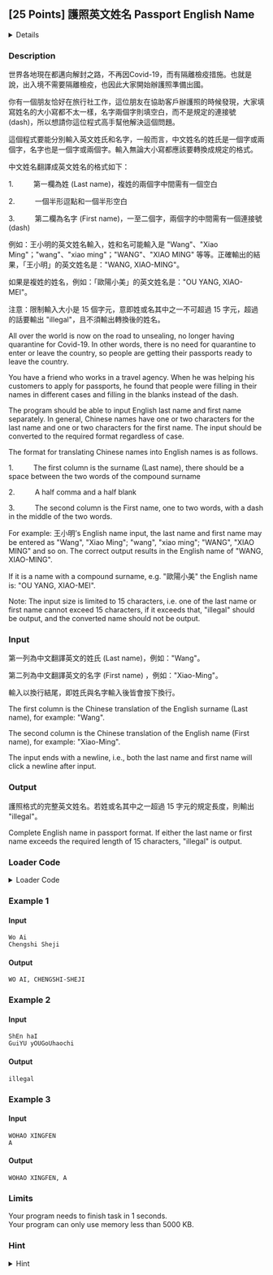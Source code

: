 ## [25 Points] 護照英文姓名 Passport English Name
<details>
<summary>Details</summary>

Level: Easy  
Tags: If/else, Loop, Array, Pointers, String, Function  
Problem ID: [9zFlJP1QtipZ](https://ckj.imslab.org/#/problems/9zFlJP1QtipZ)  
</details>

### Description
世界各地現在都邁向解封之路，不再因Covid-19，而有隔離檢疫措施。也就是說，出入境不需要隔離檢疫，也因此大家開始辦護照準備出國。

你有一個朋友恰好在旅行社工作，這位朋友在協助客戶辦護照的時候發現，大家填寫姓名的大小寫都不太一樣，名字兩個字則填空白，而不是規定的連接號 (dash)，所以想請你這位程式高手幫他解決這個問題。

這個程式要能分別輸入英文姓氏和名字，一般而言，中文姓名的姓氏是一個字或兩個字，名字也是一個字或兩個字。輸入無論大小寫都應該要轉換成規定的格式。

中文姓名翻譯成英文姓名的格式如下：

1.          第一欄為姓 (Last name)，複姓的兩個字中間需有一個空白

2.          一個半形逗點和一個半形空白

3.          第二欄為名字 (First name)，一至二個字，兩個字的中間需有一個連接號 (dash)

例如：王小明的英文姓名輸入，姓和名可能輸入是 "Wang"、"Xiao Ming"；"wang"、"xiao ming"；"WANG"、"XIAO MING" 等等。正確輸出的結果，「王小明」的英文姓名是："WANG, XIAO-MING"。

如果是複姓的姓名，例如：「歐陽小美」的英文姓名是："OU YANG, XIAO-MEI"。

注意：限制輸入大小是 15 個字元，意即姓或名其中之一不可超過 15 字元，超過的話要輸出 "illegal"，且不須輸出轉換後的姓名。

All over the world is now on the road to unsealing, no longer having quarantine for Covid-19. In other words, there is no need for quarantine to enter or leave the country, so people are getting their passports ready to leave the country.

You have a friend who works in a travel agency. When he was helping his customers to apply for passports, he found that people were filling in their names in different cases and filling in the blanks instead of the dash.

The program should be able to input English last name and first name separately. In general, Chinese names have one or two characters for the last name and one or two characters for the first name. The input should be converted to the required format regardless of case.

The format for translating Chinese names into English names is as follows.

1.          The first column is the surname (Last name), there should be a space between the two words of the compound surname

2.          A half comma and a half blank

3.          The second column is the First name, one to two words, with a dash in the middle of the two words.

For example: 王小明’s English name input, the last name and first name may be entered as "Wang", "Xiao Ming"; "wang", "xiao ming"; "WANG", "XIAO MING" and so on. The correct output results in the English name of "WANG, XIAO-MING".

If it is a name with a compound surname, e.g. "歐陽小美" the English name is: "OU YANG, XIAO-MEI".

Note: The input size is limited to 15 characters, i.e. one of the last name or first name cannot exceed 15 characters, if it exceeds that, "illegal" should be output, and the converted name should not be output.


### Input
第一列為中文翻譯英文的姓氏 (Last name)，例如："Wang"。
第二列為中文翻譯英文的名字 (First name) ，例如："Xiao-Ming"。
輸入以換行結尾，即姓氏與名字輸入後皆會按下換行。
The first column is the Chinese translation of the English surname (Last name), for example: "Wang".
The second column is the Chinese translation of the English name (First name), for example: "Xiao-Ming".
The input ends with a newline, i.e., both the last name and first name will click a newline after input.


### Output
護照格式的完整英文姓名。若姓或名其中之一超過 15 字元的規定長度，則輸出 "illegal"。
Complete English name in passport format. If either the last name or first name exceeds the required length of 15 characters, "illegal" is output.

### Loader Code
<details>
<summary>Loader Code</summary>

```c
#include <stdio.h>
#include <string.h>
#include <ctype.h>

#define MAX_LEN 15

void convert (char *last, char *first);

int main()
{
    char last_name[MAX_LEN + 2];
    char first_name[MAX_LEN + 2];
    
    // Enter last name
    fgets(last_name, MAX_LEN*2 , stdin);
    if(last_name[strlen(last_name) - 1] == '\n')
        last_name[strlen(last_name) - 1] = '\0';
    
    // Enter first name
    fgets(first_name, MAX_LEN*2, stdin);
    if(first_name[strlen(first_name) - 1] == '\n')
        first_name[strlen(first_name) - 1] = '\0';
    
    // Convert and print the name by using the function convert
    convert(last_name, first_name);
    
    return 0;
}
```
</details>


### Example 1
#### Input
```
Wo Ai
Chengshi Sheji

```
#### Output
```
WO AI, CHENGSHI-SHEJI
```

### Example 2
#### Input
```
ShEn haI
GuiYU yOUGoUhaochi

```
#### Output
```
illegal
```

### Example 3
#### Input
```
WOHAO XINGFEN
A

```
#### Output
```
WOHAO XINGFEN, A
```

### Limits
Your program needs to finish task in 1 seconds.  
Your program can only use memory less than 5000 KB.  

### Hint
<details>
<summary>Hint</summary>
中文姓名的前面是姓氏 last name，後面是名字 first name。 The Chinese name is preceded by the last name (surname) and followed by the first name.
</details>
